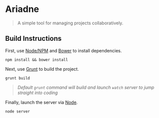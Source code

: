 # Ariadne
> A simple tool for managing projects collaboratively.

## Build Instructions

First, use [Node/NPM](https://nodejs.org/) and [Bower](http://bower.io/) to install dependencies.

```
npm install && bower install
```

Next, use [Grunt](http://gruntjs.com/) to build the project.

```
grunt build
```
> *Default `grunt` command will build and launch `watch` server to jump straight into coding*

Finally, launch the server via [Node](https://nodejs.org/).

```
node server
```
